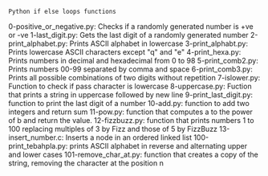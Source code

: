 	Python if else loops functions
0-positive_or_negative.py: Checks if a randomly generated number is +ve or -ve
1-last_digit.py: Gets the last digit of a randomly generated number
2-print_alphabet.py: Prints ASCII alphabet in lowercase
3-print_alphabt.py: Prints lowercase ASCII characters except "q" and "e"
4-print_hexa.py: Prints numbers in decimal and hexadecimal from 0 to 98
5-print_comb2.py: Prints numbers 00-99 separated by comma and space
6-print_comb3.py: Prints all possible combinations of two digits without repetition
7-islower.py: Function to check if pass character is lowercase
8-uppercase.py: Fuction that prints a string in uppercase followed by new line
9-print_last_digit.py: function to print the last digit of a number
10-add.py: function to add two integers and return sum
11-pow.py: function that computes a to the power of b and return the value.
12-fizzbuzz.py: function that prints numbers 1 to 100 replacing multiples of 3 by Fizz and those of 5 by FizzBuzz
13-insert_number.c: Inserts a node in an ordered linked list
100-print_tebahpla.py: prints ASCII alphabet in reverse and alternating upper and lower cases
101-remove_char_at.py: function that creates a copy of the string, removing the character at the position n

